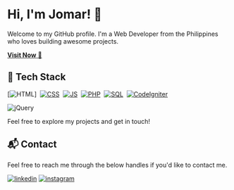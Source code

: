 # Hi, I'm Jomar! 👋

Welcome to my GitHub profile. I'm a Web Developer from the Philippines who loves building awesome projects.

<a href="https://jomar-delrosario-portfolio.netlify.app/" target="_blank">**Visit Now** 🚀</a>


## 📌 Tech Stack
[![HTML](https://img.shields.io/badge/html5%20-%23E34F26.svg?&style=for-the-badge&logo=html5&logoColor=white)]&nbsp;
[![CSS](https://img.shields.io/badge/css3%20-%231572B6.svg?&style=for-the-badge&logo=css3&logoColor=white)](https://github.com/jigar-sable/Portfolio-Website/search?l=css)&nbsp;
[![JS](https://img.shields.io/badge/javascript%20-%23323330.svg?&style=for-the-badge&logo=javascript&logoColor=%23F7DF1E)](https://github.com/jigar-sable/Portfolio-Website/search?l=javascript)&nbsp;
[![PHP](https://img.shields.io/badge/php-%23777BB4.svg?&style=for-the-badge&logo=php&logoColor=white)](https://github.com/jigar-sable/Portfolio-Website/search?l=php)&nbsp;
[![SQL](https://img.shields.io/badge/sql-%23007ACC.svg?&style=for-the-badge&logo=mysql&logoColor=white)](https://github.com/jigar-sable/Portfolio-Website/search?l=sql)&nbsp;
[![CodeIgniter](https://img.shields.io/badge/codeigniter-%23EF4223.svg?&style=for-the-badge&logo=codeigniter&logoColor=white)](https://github.com/jigar-sable/Portfolio-Website/search?q=codeigniter) 

<img alt="jQuery" src="https://img.shields.io/badge/jquery-%230769AD.svg?style=for-the-badge&logo=jquery&logoColor=white"/>

Feel free to explore my projects and get in touch!


<h2>📬 Contact</h2>

Feel free to reach me through the below handles if you'd like to contact me.

[![linkedin](https://img.shields.io/badge/LinkedIn-0077B5?style=for-the-badge&logo=linkedin&logoColor=white)](https://www.linkedin.com/in/jomar-del-rosario-a46142294)
[![instagram](https://img.shields.io/badge/Instagram-E4405F?style=for-the-badge&logo=instagram&logoColor=white)](https://www.instagram.com/yozenn_/)
